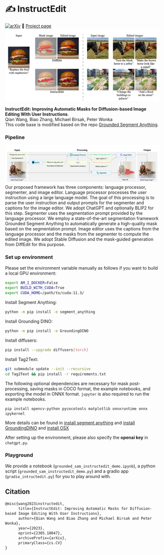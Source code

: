 # :writing_hand: InstructEdit

[![arXiv](https://img.shields.io/badge/arXiv-<2305.18047>-<COLOR>.svg)](https://arxiv.org/abs/2305.18047)
:rocket: [Project page](https://qianwangx.github.io/InstructEdit/)
![Teaser image](./docs/teaser.png)

**InstructEdit: Improving Automatic Masks for Diffusion-based Image Editing With User Instructions**.<br> 
Qian Wang, Biao Zhang, Michael Birsak, Peter Wonka <br>
This code base is modified based on the repo [Grounded Segment Anything](https://github.com/IDEA-Research/Grounded-Segment-Anything). 

### Pipeline
![Pipeline image](./docs/pipeline.png)
Our proposed framework has three components: language processor, segmenter, and image editor. Language processor processes the user instruction using a large language model. The goal of this processing is to parse the user instruction and output prompts for the segmenter and captions for the image editor. We adopt ChatGPT and optionally BLIP2 for this step. Segmenter uses the segmentation prompt provided by the language processor. We employ a state-of-the-art segmentation framework Grounded Segment Anything to automatically generate a high-quality mask based on the segmentation prompt. Image editor uses the captions from the language processor and the masks from the segmenter to compute the edited image. We adopt Stable Diffusion and the mask-guided generation from DiffEdit for this purpose.

### Set up environment
Please set the environment variable manually as follows if you want to build a local GPU environment:
```bash
export AM_I_DOCKER=False
export BUILD_WITH_CUDA=True
export CUDA_HOME=/path/to/cuda-11.3/
```

Install Segment Anything:

```bash
python -m pip install -e segment_anything
```

Install Grounding DINO:

```bash
python -m pip install -e GroundingDINO
```

Install diffusers:

```bash
pip install --upgrade diffusers[torch]
```

Install Tag2Text:

```bash
git submodule update --init --recursive
cd Tag2Text && pip install -r requirements.txt
```

The following optional dependencies are necessary for mask post-processing, saving masks in COCO format, the example notebooks, and exporting the model in ONNX format. `jupyter` is also required to run the example notebooks.

```
pip install opencv-python pycocotools matplotlib onnxruntime onnx ipykernel
```

More details can be found in [install segment anything](https://github.com/facebookresearch/segment-anything#installation) and [install GroundingDINO](https://github.com/IDEA-Research/GroundingDINO#install) and [install OSX](https://github.com/IDEA-Research/OSX)

After setting up the environment, please also specify the <b>openai key</b> in `chatgpt.py`.

### Playground
We provide a notebook (`grounded_sam_instructedit_demo.ipynb`), a python script (`grounded_sam_instructedit_demo.py`) and a gradio app (`gradio_intructedit.py`) for you to play around with.

## Citation
```
@misc{wang2023instructedit,
      title={InstructEdit: Improving Automatic Masks for Diffusion-based Image Editing With User Instructions}, 
      author={Qian Wang and Biao Zhang and Michael Birsak and Peter Wonka},
      year={2023},
      eprint={2305.18047},
      archivePrefix={arXiv},
      primaryClass={cs.CV}
}
```
